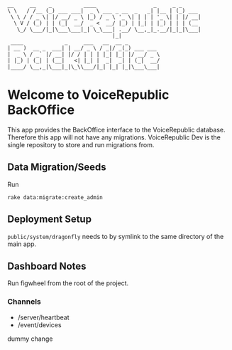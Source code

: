     __     __    _          ____                  _     _ _
    \ \   / /__ (_) ___ ___|  _ \ ___ _ __  _   _| |__ | (_) ___
     \ \ / / _ \| |/ __/ _ \ |_) / _ \ '_ \| | | | '_ \| | |/ __|
      \ V / (_) | | (_|  __/  _ <  __/ |_) | |_| | |_) | | | (__
       \_/ \___/|_|\___\___|_| \_\___| .__/ \__,_|_.__/|_|_|\___|
                                     |_|
     ____             _     ___   __  __ _
    | __ )  __ _  ___| | __/ _ \ / _|/ _(_) ___ ___
    |  _ \ / _` |/ __| |/ / | | | |_| |_| |/ __/ _ \
    | |_) | (_| | (__|   <| |_| |  _|  _| | (_|  __/
    |____/ \__,_|\___|_|\_\\___/|_| |_| |_|\___\___|


Welcome to VoiceRepublic BackOffice
===================================

This app provides the BackOffice interface to the VoiceRepublic
database. Therefore this app will not have any
migrations. VoiceRepublic Dev is the single repository to store and
run migrations from.


Data Migration/Seeds
--------------------

Run

    rake data:migrate:create_admin


Deployment Setup
----------------

`public/system/dragonfly` needs to by symlink to the same directory of
the main app.


Dashboard Notes
---------------

Run figwheel from the root of the project.

### Channels

* /server/heartbeat
* /event/devices




dummy change
